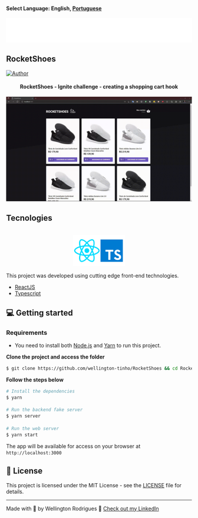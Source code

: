 #### Select Language: **English**, [Portuguese](https://github.com/wellington-tinho/RocketShoes/blob/master/README-pt.md)


<p align="center">
  <img src=".github/logo.svg" alt="RocketShoes logo" />
</p>

## RocketShoes


[![Author](https://img.shields.io/badge/author-wellington--tinho-8257E5?style=flat-square)](https://github.com/wellington-tinho)

<h4 align="center">
  RocketShoes - Ignite challenge - creating a shopping cart hook
</h4>

![ RocketShoes preview](.github/app-preview.gif)



## Tecnologies

<p align="center">
  <br />
  <img src="./.github/tecs-used.png" width="140px"  alt="Technologies used"/>
</p>

This project was developed using cutting edge front-end technologies.


- [ReactJS](https://reactjs.org/)
- [Typescript](https://www.typescriptlang.org/)

## 💻 Getting started

### Requirements

- You need to install both [Node.js](https://nodejs.org/en/download/) and [Yarn](https://yarnpkg.com/) to run this project.

**Clone the project and access the folder**

```bash
$ git clone https://github.com/wellington-tinho/RocketShoes && cd RocketShoes
```

**Follow the steps below**

```bash
# Install the dependencies
$ yarn

# Run the backend fake server
$ yarn server

# Run the web server
$ yarn start
```

The app will be available for access on your browser at `http://localhost:3000`

## 📝 License

This project is licensed under the MIT License - see the [LICENSE](LICENSE) file for details.

---

Made with 💜 by Wellington Rodrigues 👋 [Check out my LinkedIn](https://www.linkedin.com/in/wellington123/)
